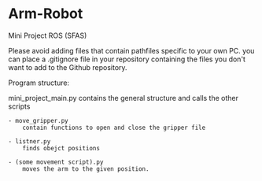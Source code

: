 # Arm-Robot
Mini Project ROS (SFAS)

Please avoid adding files that contain pathfiles specific to your own PC.
you can place a .gitignore file in your repository containing the files you don't want to add to the Github repository.

Program structure:

mini_project_main.py
    contains the general structure and calls the other scripts

    - move_gripper.py 
        contain functions to open and close the gripper file

    - listner.py   
        finds obejct positions

    - (some movement script).py 
        moves the arm to the given position.
